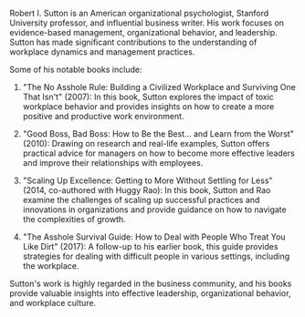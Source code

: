 Robert I. Sutton is an American organizational psychologist, Stanford University professor, and influential business writer. His work focuses on evidence-based management, organizational behavior, and leadership. Sutton has made significant contributions to the understanding of workplace dynamics and management practices.

Some of his notable books include:

1.  "The No Asshole Rule: Building a Civilized Workplace and Surviving One That Isn't" (2007): In this book, Sutton explores the impact of toxic workplace behavior and provides insights on how to create a more positive and productive work environment.
    
2.  "Good Boss, Bad Boss: How to Be the Best... and Learn from the Worst" (2010): Drawing on research and real-life examples, Sutton offers practical advice for managers on how to become more effective leaders and improve their relationships with employees.
    
3.  "Scaling Up Excellence: Getting to More Without Settling for Less" (2014, co-authored with Huggy Rao): In this book, Sutton and Rao examine the challenges of scaling up successful practices and innovations in organizations and provide guidance on how to navigate the complexities of growth.
    
4.  "The Asshole Survival Guide: How to Deal with People Who Treat You Like Dirt" (2017): A follow-up to his earlier book, this guide provides strategies for dealing with difficult people in various settings, including the workplace.
    

Sutton's work is highly regarded in the business community, and his books provide valuable insights into effective leadership, organizational behavior, and workplace culture.